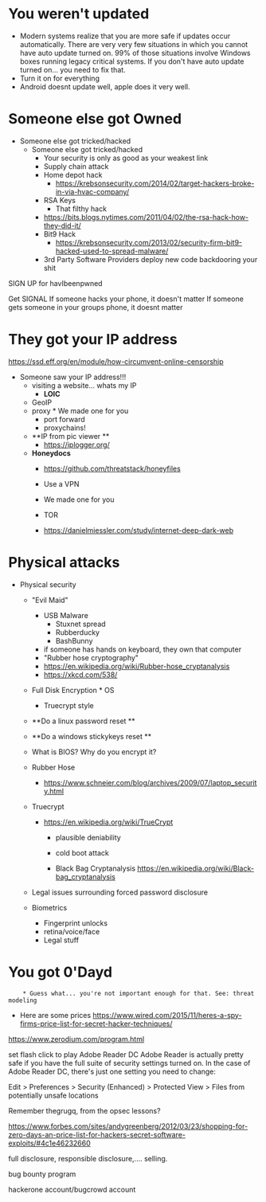 # You weren't updated

* Modern systems realize that you are more safe if updates occur automatically. There are very very few situations in which you cannot have auto update turned on. 99% of those situations involve Windows boxes running legacy critical systems. If you don't have auto update turned on... you need to fix that.
* Turn it on for everything
* Android doesnt update well, apple does it very well. 

				 

# Someone else got Owned
* Someone else got tricked/hacked
    * Someone else got tricked/hacked
       * Your security is only as good as your weakest link
       * Supply chain attack
       * Home depot hack
          * https://krebsonsecurity.com/2014/02/target-hackers-broke-in-via-hvac-company/
       * RSA Keys
          * That filthy hack
	  * https://bits.blogs.nytimes.com/2011/04/02/the-rsa-hack-how-they-did-it/
       * Bit9 Hack
          * https://krebsonsecurity.com/2013/02/security-firm-bit9-hacked-used-to-spread-malware/
	  * 3rd Party Software Providers deploy new code backdooring your shit
 
			 
SIGN UP for havIbeenpwned

Get SIGNAL
If someone hacks your phone, it doesn't matter
If someone gets someone in your groups phone, it doesnt matter	   

# They got your IP address
https://ssd.eff.org/en/module/how-circumvent-online-censorship

* Someone saw your IP address!!!
   * visiting a website... whats my IP
       * **LOIC**
   * GeoIP
   * proxy
          * We made one for you
      * port forward
      * proxychains! 
   * **IP from pic viewer **
      * https://iplogger.org/
   * **Honeydocs**
      * https://github.com/threatstack/honeyfiles
  	   * Use a VPN
      * We made one for you
     
       * TOR
       * https://danielmiessler.com/study/internet-deep-dark-web	
       
# Physical attacks
* Physical security
	* "Evil Maid"
	    * USB Malware
	       * Stuxnet spread
	       * Rubberducky
	       * BashBunny
	    * if someone has hands on keyboard, they own that computer
	    * "Rubber hose cryptography"
		* https://en.wikipedia.org/wiki/Rubber-hose_cryptanalysis
		* https://xkcd.com/538/
		 
   * Full Disk Encryption
          * OS 
	  * Truecrypt style
	  
	  
   * **Do a linux password reset **
   * **Do a windows stickykeys reset **
  
  * What is BIOS? Why do you encrypt it?

   * Rubber Hose
        * https://www.schneier.com/blog/archives/2009/07/laptop_security.html
	* Truecrypt
	   * https://en.wikipedia.org/wiki/TrueCrypt
	      * plausible deniability
	      * cold boot attack
	     
	     * Black Bag Cryptanalysis
	     https://en.wikipedia.org/wiki/Black-bag_cryptanalysis
	      
	* Legal issues surrounding forced password disclosure
	
	* Biometrics
	   * Fingerprint unlocks
	   * retina/voice/face
	   * Legal stuff
         

		 
# You got 0'Dayd
        * Guess what... you're not important enough for that. See: threat modeling
* Here are some prices
https://www.wired.com/2015/11/heres-a-spy-firms-price-list-for-secret-hacker-techniques/

https://www.zerodium.com/program.html

set flash click to play
Adobe Reader DC
Adobe Reader is actually pretty safe if you have the full suite of security settings turned on. In the case of Adobe Reader DC, there's just one setting you need to change:

Edit > Preferences > Security (Enhanced) > Protected View > Files from potentially unsafe locations

Remember thegrugq, from the opsec lessons? 

https://www.forbes.com/sites/andygreenberg/2012/03/23/shopping-for-zero-days-an-price-list-for-hackers-secret-software-exploits/#4c1e46232660



full disclosure, responsible disclosure,.... selling. 



bug bounty program

hackerone account/bugcrowd account


